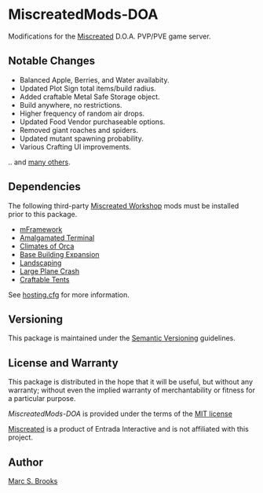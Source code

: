 # MiscreatedMods-DOA

Modifications for the [Miscreated](https://miscreatedgame.com) D.O.A. PVP/PVE game server.

## Notable Changes

- Balanced Apple, Berries, and Water availabity.
- Updated Plot Sign total items/build radius.
- Added craftable Metal Safe Storage object.
- Build anywhere, no restrictions.
- Higher frequency of random air drops.
- Updated Food Vendor purchaseable options.
- Removed giant roaches and spiders.
- Updated mutant spawning probability.
- Various Crafting UI improvements.

.. and [many others](https://github.com/nuxy/MiscreatedMods-DOA/commits/master).

## Dependencies

The following third-party [Miscreated Workshop](https://steamcommunity.com/app/299740/workshop) mods must be installed prior to this package.

- [mFramework](https://steamcommunity.com/sharedfiles/filedetails/?id=1942750114)
- [Amalgamated Terminal](https://steamcommunity.com/sharedfiles/filedetails/?id=2444612166)
- [Climates of Orca](https://steamcommunity.com/sharedfiles/filedetails/?id=1807643206)
- [Base Building Expansion](https://steamcommunity.com/sharedfiles/filedetails/?id=1699198355)
- [Landscaping](https://steamcommunity.com/sharedfiles/filedetails/?id=1673502088)
- [Large Plane Crash](https://steamcommunity.com/sharedfiles/filedetails/?id=1987245557)
- [Craftable Tents](https://steamcommunity.com/sharedfiles/filedetails/?id=1739418619)

See [hosting.cfg](https://github.com/nuxy/MiscreatedMods-DOA/blob/master/hosting.cfg) for more information.

## Versioning

This package is maintained under the [Semantic Versioning](https://semver.org) guidelines.

## License and Warranty

This package is distributed in the hope that it will be useful, but without any warranty; without even the implied warranty of merchantability or fitness for a particular purpose.

_MiscreatedMods-DOA_ is provided under the terms of the [MIT license](http://www.opensource.org/licenses/mit-license.php)

[Miscreated](https://miscreatedgame.com) is a product of Entrada Interactive and is not affiliated with this project.

## Author

[Marc S. Brooks](https://github.com/nuxy)
